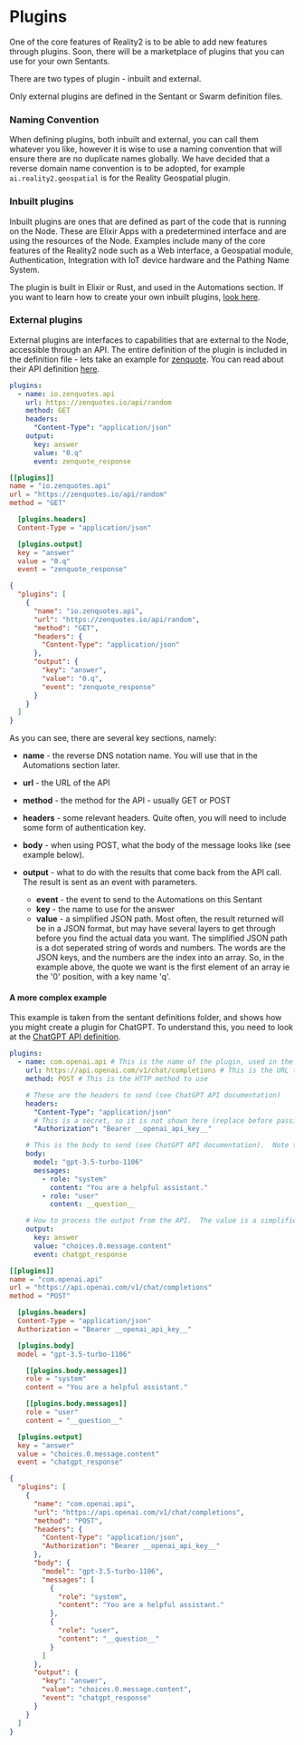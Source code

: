 # Plugins

One of the core features of Reality2 is to be able to add new features through plugins.  Soon, there will be a marketplace of plugins that you can use for your own Sentants.

There are two types of plugin - inbuilt and external.

Only external plugins are defined in the Sentant or Swarm definition files.

### Naming Convention

When defining plugins, both inbuilt and external, you can call them whatever you like, however it is wise to use a naming convention that will ensure there are no duplicate names globally.  We have decided that a reverse domain name convention is to be adopted, for example `ai.reality2.geospatial` is for the Reality Geospatial plugin.

### Inbuilt plugins

Inbuilt plugins are ones that are defined as part of the code that is running on the Node.  These are Elixir Apps with a predetermined interface and are using the resources of the Node.  Examples include many of the core features of the Reality2 node such as a Web interface, a Geospatial module, Authentication, Integration with IoT device hardware and the Pathing Name System.

The plugin is built in Elixir or Rust, and used in the Automations section.  If you want to learn how to create your own inbuilt plugins, [look here](Inbuilt%20plugin%20HOWTO.md).

### External plugins

External plugins are interfaces to capabilities that are external to the Node, accessible through an API.  The entire definition of the plugin is included in the definition file - lets take an example for [zenquote](https://zenquote.io).  You can read about their API definition [here](https://docs.zenquotes.io/zenquotes-documentation/).

```YAML
plugins:
  - name: io.zenquotes.api
    url: https://zenquotes.io/api/random
    method: GET
    headers:
      "Content-Type": "application/json"        
    output:
      key: answer
      value: "0.q"
      event: zenquote_response
```

```TOML
[[plugins]]
name = "io.zenquotes.api"
url = "https://zenquotes.io/api/random"
method = "GET"

  [plugins.headers]
  Content-Type = "application/json"

  [plugins.output]
  key = "answer"
  value = "0.q"
  event = "zenquote_response"
```

```JSON
{
  "plugins": [
    {
      "name": "io.zenquotes.api",
      "url": "https://zenquotes.io/api/random",
      "method": "GET",
      "headers": {
        "Content-Type": "application/json"
      },
      "output": {
        "key": "answer",
        "value": "0.q",
        "event": "zenquote_response"
      }
    }
  ]
}
```

As you can see, there are several key sections, namely:

- **name** - the reverse DNS notation name.  You will use that in the Automations section later.
- **url** - the URL of the API
- **method** - the method for the API - usually GET or POST
- **headers** - some relevant headers.  Quite often, you will need to include some form of authentication key.
- **body** - when using POST, what the body of the message looks like (see example below).
- **output** - what to do with the results that come back from the API call.  The result is sent as an event with parameters.

  - **event** - the event to send to the Automations on this Sentant
  - **key** - the name to use for the answer
  - **value** - a simplified JSON path.  Most often, the result returned will be in a JSON format, but may have several layers to get through before you find the actual data you want.  The simplified JSON path is a dot seperated string of words and numbers.  The words are the JSON keys, and the numbers are the index into an array.  So, in the example above, the quote we want is the first element of an array ie the '0' position, with a key name 'q'.


#### A more complex example

This example is taken from the sentant definitions folder, and shows how you might create a plugin for ChatGPT.  To understand this, you need to look at the [ChatGPT API definition](https://openai.com/blog/introducing-chatgpt-and-whisper-apis).

```YAML
plugins:
  - name: com.openai.api # This is the name of the plugin, used in the Automation below
    url: https://api.openai.com/v1/chat/completions # This is the URL to the API endpoint
    method: POST # This is the HTTP method to use

    # These are the headers to send (see ChatGPT API documentation)
    headers:
      "Content-Type": "application/json"
      # This is a secret, so it is not shown here (replace before passing to Reality2)
      "Authorization": "Bearer __openai_api_key__"

    # This is the body to send (see ChatGPT API documentation).  Note the __message__ placeholder.
    body:
      model: "gpt-3.5-turbo-1106"
      messages:
        - role: "system"
          content: "You are a helpful assistant."
        - role: "user"
          content: __question__

    # How to process the output from the API.  The value is a simplified JSON path expression.
    output:
      key: answer
      value: "choices.0.message.content"
      event: chatgpt_response
```

```TOML
[[plugins]]
name = "com.openai.api"
url = "https://api.openai.com/v1/chat/completions"
method = "POST"

  [plugins.headers]
  Content-Type = "application/json"
  Authorization = "Bearer __openai_api_key__"

  [plugins.body]
  model = "gpt-3.5-turbo-1106"

    [[plugins.body.messages]]
    role = "system"
    content = "You are a helpful assistant."

    [[plugins.body.messages]]
    role = "user"
    content = "__question__"

  [plugins.output]
  key = "answer"
  value = "choices.0.message.content"
  event = "chatgpt_response"
```

```JSON
{
  "plugins": [
    {
      "name": "com.openai.api",
      "url": "https://api.openai.com/v1/chat/completions",
      "method": "POST",
      "headers": {
        "Content-Type": "application/json",
        "Authorization": "Bearer __openai_api_key__"
      },
      "body": {
        "model": "gpt-3.5-turbo-1106",
        "messages": [
          {
            "role": "system",
            "content": "You are a helpful assistant."
          },
          {
            "role": "user",
            "content": "__question__"
          }
        ]
      },
      "output": {
        "key": "answer",
        "value": "choices.0.message.content",
        "event": "chatgpt_response"
      }
    }
  ]
}
```